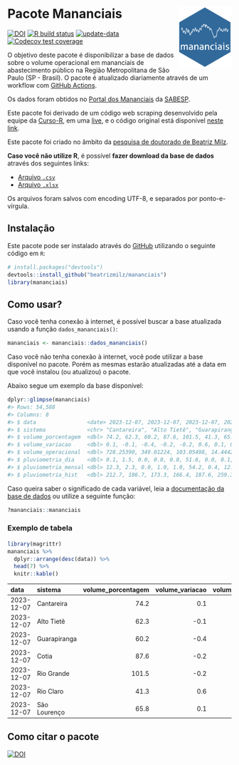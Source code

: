 
<!-- README.md is generated from README.Rmd. Please edit that file -->

# Pacote Mananciais <img src="man/figures/hexlogo.png" align="right" width = "120px"/>

<!-- badges: start -->

[![DOI](https://zenodo.org/badge/DOI/10.5281/zenodo.4733056.svg)](https://doi.org/10.5281/zenodo.4733056)
[![R build
status](https://github.com/beatrizmilz/mananciais/workflows/R-CMD-check/badge.svg)](https://github.com/beatrizmilz/mananciais/actions)
[![update-data](https://github.com/beatrizmilz/mananciais/actions/workflows/2-update_data.yaml/badge.svg)](https://github.com/beatrizmilz/mananciais/actions/workflows/2-update_data.yaml)
[![Codecov test
coverage](https://codecov.io/gh/beatrizmilz/mananciais/branch/master/graph/badge.svg)](https://codecov.io/gh/beatrizmilz/mananciais?branch=master)
<!-- badges: end -->

O objetivo deste pacote é disponibilizar a base de dados sobre o volume
operacional em mananciais de abastecimento público na Região
Metropolitana de São Paulo (SP - Brasil). O pacote é atualizado
diariamente através de um workflow com [GitHub
Actions](https://github.com/beatrizmilz/mananciais/actions).

Os dados foram obtidos no [Portal dos
Mananciais](http://mananciais.sabesp.com.br/Situacao) da
[SABESP](http://site.sabesp.com.br/site/Default.aspx).

Este pacote foi derivado de um código web scraping desenvolvido pela
equipe da [Curso-R](https://www.curso-r.com/), em uma
[live](https://youtu.be/jvZIxrMmOcQ), e o código original está
disponível [neste
link](https://github.com/curso-r/lives/blob/master/drafts/20200730_scraper_sabesp.R).

Este pacote foi criado no âmbito da [pesquisa de doutorado de Beatriz
Milz](https://beatrizmilz.github.io/tese/).

**Caso você não utilize R**, é possível **fazer download da base de
dados** através dos seguintes links:

- [Arquivo
  `.csv`](https://github.com/beatrizmilz/mananciais/raw/master/inst/extdata/mananciais.csv)
- [Arquivo
  `.xlsx`](https://github.com/beatrizmilz/mananciais/blob/master/inst/extdata/mananciais.xlsx?raw=true)

Os arquivos foram salvos com encoding UTF-8, e separados por
ponto-e-vírgula.

## Instalação

Este pacote pode ser instalado através do [GitHub](https://github.com/)
utilizando o seguinte código em `R`:

``` r
# install.packages("devtools")
devtools::install_github("beatrizmilz/mananciais")
library(mananciais)
```

## Como usar?

Caso você tenha conexão à internet, é possível buscar a base atualizada
usando a função `dados_mananciais()`:

``` r
mananciais <- mananciais::dados_mananciais() 
```

Caso você não tenha conexão à internet, você pode utilizar a base
disponível no pacote. Porém as mesmas estarão atualizadas até a data em
que você instalou (ou atualizou) o pacote.

Abaixo segue um exemplo da base disponível:

``` r
dplyr::glimpse(mananciais)
#> Rows: 54,588
#> Columns: 8
#> $ data                <date> 2023-12-07, 2023-12-07, 2023-12-07, 2023-12-07, 2…
#> $ sistema             <chr> "Cantareira", "Alto Tietê", "Guarapiranga", "Cotia…
#> $ volume_porcentagem  <dbl> 74.2, 62.3, 60.2, 87.6, 101.5, 41.3, 65.8, 74.1, 6…
#> $ volume_variacao     <dbl> 0.1, -0.1, -0.4, -0.2, -0.2, 0.6, 0.1, 0.0, -0.2, …
#> $ volume_operacional  <dbl> 728.25390, 349.01224, 103.05498, 14.44422, 113.907…
#> $ pluviometria_dia    <dbl> 0.1, 1.5, 0.0, 0.0, 0.0, 51.6, 0.0, 0.1, 0.0, 0.0,…
#> $ pluviometria_mensal <dbl> 12.3, 2.3, 0.0, 1.0, 1.0, 54.2, 0.4, 12.3, 0.8, 0.…
#> $ pluviometria_hist   <dbl> 212.7, 186.7, 173.3, 166.4, 187.6, 259.3, 214.3, 2…
```

Caso queira saber o significado de cada variável, leia a [documentação
da base de
dados](https://beatrizmilz.github.io/mananciais/reference/mananciais.html)
ou utilize a seguinte função:

``` r
?mananciais::mananciais
```

### Exemplo de tabela

``` r
library(magrittr)
mananciais %>% 
  dplyr::arrange(desc(data)) %>% 
  head(7) %>%
  knitr::kable()
```

| data       | sistema      | volume_porcentagem | volume_variacao | volume_operacional | pluviometria_dia | pluviometria_mensal | pluviometria_hist |
|:-----------|:-------------|-------------------:|----------------:|-------------------:|-----------------:|--------------------:|------------------:|
| 2023-12-07 | Cantareira   |               74.2 |             0.1 |          728.25390 |              0.1 |                12.3 |             212.7 |
| 2023-12-07 | Alto Tietê   |               62.3 |            -0.1 |          349.01224 |              1.5 |                 2.3 |             186.7 |
| 2023-12-07 | Guarapiranga |               60.2 |            -0.4 |          103.05498 |              0.0 |                 0.0 |             173.3 |
| 2023-12-07 | Cotia        |               87.6 |            -0.2 |           14.44422 |              0.0 |                 1.0 |             166.4 |
| 2023-12-07 | Rio Grande   |              101.5 |            -0.2 |          113.90757 |              0.0 |                 1.0 |             187.6 |
| 2023-12-07 | Rio Claro    |               41.3 |             0.6 |            5.64714 |             51.6 |                54.2 |             259.3 |
| 2023-12-07 | São Lourenço |               65.8 |             0.1 |           58.48600 |              0.0 |                 0.4 |             214.3 |

## Como citar o pacote

[![DOI](https://zenodo.org/badge/DOI/10.5281/zenodo.4733056.svg)](https://doi.org/10.5281/zenodo.4733056)
